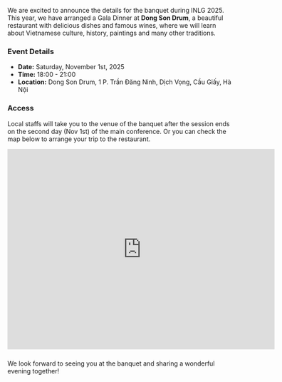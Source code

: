 We are excited to announce the details for the banquet during INLG 2025. This year, we have arranged a Gala Dinner at **Dong Son Drum**, a beautiful restaurant with delicious dishes and famous wines, where we will learn about Vietnamese culture, history, paintings and many other traditions. 

### Event Details

- **Date:** Saturday, November 1st, 2025
- **Time:** 18:00 - 21:00
- **Location:** Dong Son Drum, 1 P. Trần Đăng Ninh, Dịch Vọng, Cầu Giấy, Hà Nội

### Access

Local staffs will take you to the venue of the banquet after the session ends on the second day (Nov 1st) of the main conference. Or you can check the map below to arrange your trip to the restaurant. 

<iframe src="https://www.google.com/maps/embed?pb=!1m18!1m12!1m3!1d7365.411644777211!2d105.79100447724639!3d21.035838587531675!2m3!1f0!2f0!3f0!3m2!1i1024!2i768!4f13.1!3m3!1m2!1s0x3135ab48014bf2fd%3A0xecee6d0282de4fcf!2sDong%20Son%20Drum%20Restaurant!5e1!3m2!1sen!2sjp!4v1761896542880!5m2!1sen!2sjp" width="600" height="450" style="border:0;" allowfullscreen="" loading="lazy" referrerpolicy="no-referrer-when-downgrade"></iframe>

###

We look forward to seeing you at the banquet and sharing a wonderful evening together!